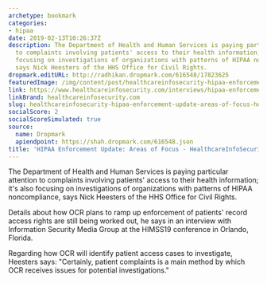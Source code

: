```yaml
---
archetype: bookmark
categories:
- hipaa
date: 2019-02-13T10:26:37Z
description: The Department of Health and Human Services is paying particular attention
  to complaints involving patients' access to their health information; it's also
  focusing on investigations of organizations with patterns of HIPAA noncompliance,
  says Nick Heesters of the HHS Office for Civil Rights.
dropmark.editURL: http://radhikan.dropmark.com/616548/17823625
featuredImage: /img/content/post/healthcareinfosecurity-hipaa-enforcement-update-areas-of-focus-healthcareinfosecurity.jpg
link: https://www.healthcareinfosecurity.com/interviews/hipaa-enforcement-update-areas-focus-i-4250
linkBrand: healthcareinfosecurity.com
slug: healthcareinfosecurity-hipaa-enforcement-update-areas-of-focus-healthcareinfosecurity
socialScore: 2
socialScoreSimulated: true
source:
  name: Dropmark
  apiendpoint: https://shah.dropmark.com/616548.json
title: 'HIPAA Enforcement Update: Areas of Focus - HealthcareInfoSecurity'
---
```

The Department of Health and Human Services is paying particular attention to complaints involving patients' access to their health information; it's also focusing on investigations of organizations with patterns of HIPAA noncompliance, says Nick Heesters of the HHS Office for Civil Rights.

Details about how OCR plans to ramp up enforcement of patients' record access rights are still being worked out, he says in an interview with Information Security Media Group at the HIMSS19 conference in Orlando, Florida.

Regarding how OCR will identify patient access cases to investigate, Heesters says: "Certainly, patient complaints is a main method by which OCR receives issues for potential investigations."

